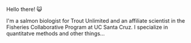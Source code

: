 
Hello there! 😺

I'm a salmon biologist for Trout Unlimited and an affiliate scientist 
in the Fisheries Collaborative Program at UC Santa Cruz. 
I specialize in quantitatve methods and other things... 

